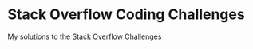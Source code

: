 # Stack Overflow Coding Challenges

My solutions to the [Stack Overflow Challenges](https://stackoverflow.com/beta/challenges)
